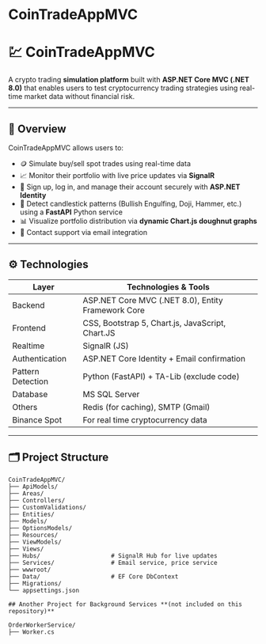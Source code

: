 # CoinTradeAppMVC

# 💹 CoinTradeAppMVC

A crypto trading **simulation platform** built with **ASP.NET Core MVC (.NET 8.0)** that enables users to test cryptocurrency trading strategies using real-time market data without financial risk.

---

## 📌 Overview

CoinTradeAppMVC allows users to:

- 🪙 Simulate buy/sell spot trades using real-time data
- 📈 Monitor their portfolio with live price updates via **SignalR**
- 🔐 Sign up, log in, and manage their account securely with **ASP.NET Identity**
- 🧠 Detect candlestick patterns (Bullish Engulfing, Doji, Hammer, etc.) using a **FastAPI** Python service
- 📊 Visualize portfolio distribution via **dynamic Chart.js doughnut graphs**
- 💬 Contact support via email integration

---

## ⚙️ Technologies

| Layer        | Technologies & Tools                                   |
|--------------|--------------------------------------------------------|
| Backend      | ASP.NET Core MVC (.NET 8.0), Entity Framework Core     |
| Frontend     | CSS, Bootstrap 5, Chart.js, JavaScript, Chart.JS       |
| Realtime     | SignalR   (JS)                                         |
| Authentication | ASP.NET Core Identity + Email confirmation           |
| Pattern Detection | Python (FastAPI) + TA-Lib (exclude code)          |
| Database     | MS SQL Server                                          |
| Others       | Redis (for caching), SMTP (Gmail)                      |
| Binance Spot | For real time cryptocurrency data                      |
---

## 🗂️ Project Structure

```plaintext
CoinTradeAppMVC/
├── ApiModels/
├── Areas/
├── Controllers/
├── CustomValidations/
├── Entities/
├── Models/
├── OptionsModels/
├── Resources/
├── ViewModels/
├── Views/
├── Hubs/                    # SignalR Hub for live updates
├── Services/                # Email service, price service
├── wwwroot/
├── Data/                    # EF Core DbContext
├── Migrations/
└── appsettings.json

## Another Project for Background Services **(not included on this repository)**

OrderWorkerService/
├── Worker.cs
